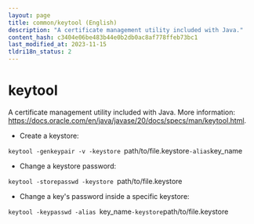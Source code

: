 ```yaml
---
layout: page
title: common/keytool (English)
description: "A certificate management utility included with Java."
content_hash: c3404e06be483b44e0b2db0ac8af778ffeb73bc1
last_modified_at: 2023-11-15
tldri18n_status: 2
---
```

# keytool

A certificate management utility included with Java.
More information: <https://docs.oracle.com/en/java/javase/20/docs/specs/man/keytool.html>.

- Create a keystore:

`keytool -genkeypair -v -keystore `<span class="tldr-var badge badge-pill bg-dark-lm bg-white-dm text-white-lm text-dark-dm font-weight-bold">path/to/file.keystore</span>` -alias `<span class="tldr-var badge badge-pill bg-dark-lm bg-white-dm text-white-lm text-dark-dm font-weight-bold">key_name</span>

- Change a keystore password:

`keytool -storepasswd -keystore `<span class="tldr-var badge badge-pill bg-dark-lm bg-white-dm text-white-lm text-dark-dm font-weight-bold">path/to/file.keystore</span>

- Change a key's password inside a specific keystore:

`keytool -keypasswd -alias `<span class="tldr-var badge badge-pill bg-dark-lm bg-white-dm text-white-lm text-dark-dm font-weight-bold">key_name</span>` -keystore `<span class="tldr-var badge badge-pill bg-dark-lm bg-white-dm text-white-lm text-dark-dm font-weight-bold">path/to/file.keystore</span>
